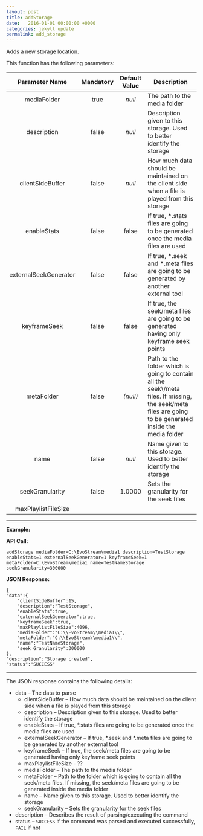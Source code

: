 ```yaml
---
layout: post
title: addStorage
date:   2016-01-01 00:00:00 +0000
categories: jekyll update
permalink: add_storage
---
```


Adds a new storage location.

This function has the following parameters:

|    Parameter Name     | Mandatory | Default Value | Description                              |
| :-------------------: | :-------: | :-----------: | ---------------------------------------- |
|      mediaFolder      |   true    |    *null*     | The path to the media folder             |
|      description      |   false   |    *null*     | Description given to this storage. Used to better identify the storage |
|   clientSideBuffer    |   false   |    *null*     | How much data should be maintained on the client side when a file is played from this storage |
|      enableStats      |   false   |     false     | If true, \*.stats files are going to be generated once the media files are used |
| externalSeekGenerator |   false   |     false     | If true, \*.seek and \*.meta files are going to be generated by another external tool |
|     keyframeSeek      |   false   |     false     | If true, the seek/meta files are going to be generated having only keyframe seek points |
|      metaFolder       |   false   |   *(null)*    | Path to the folder which is going to contain all the seek\\/meta files. If missing, the seek/meta files are going to be generated inside the media folder |
|         name          |   false   |    *null*     | Name given to this storage. Used to better identify the storage |
|    seekGranularity    |   false   |    1.0000     | Sets the granularity for the seek files  |
|  maxPlaylistFileSize  |           |               |                                          |

------

**Example:**

**API Call:**

``` 
addStorage mediaFolder=C:\EvoStream\media1 description=TestStorage enableStats=1 externalSeekGenerator=1 keyframeSeek=1 metaFolder=C:\EvoStream\media1 name=TestNameStorage seekGranularity=300000
```

**JSON Response:**

``` 
{
"data":{
    "clientSideBuffer":15,
    "description":"TestStorage",
    "enableStats":true,
    "externalSeekGenerator":true,
    "keyframeSeek":true,
    "maxPlaylistFileSize":4096,
    "mediaFolder":"C:\\EvoStream\\media1\\",
    "metaFolder":"C:\\EvoStream\\media1\\",
    "name":"TestNameStorage",
    "seek Granularity":300000
},
"description":"Storage created",
"status":"SUCCESS"
```

------

The JSON response contains the following details:

- data – The data to parse
  - clientSideBuffer – How much data should be maintained on the client side when a file is played from this storage
  - description – Description given to this storage. Used to better identify the storage
  - enableStats – If true, \*.stats files are going to be generated once the media files are used
  - externalSeekGenerator – If true, \*.seek and \*.meta files are going to be generated by another external tool
  - keyframeSeek – If true, the seek/meta files are going to be generated having only keyframe seek points
  - maxPlaylistFileSize - ??
  - mediaFolder – The path to the media folder
  - metaFolder – Path to the folder which is going to contain all the seek/meta files. If missing, the seek/meta files are going to be generated inside the media folder
  - name – Name given to this storage. Used to better identify the storage
  - seekGranularity – Sets the granularity for the seek files
- description – Describes the result of parsing/executing the command
- status – `SUCCESS` if the command was parsed and executed successfully, `FAIL` if not